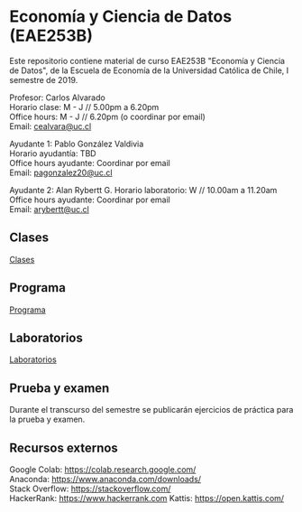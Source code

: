 # Economía y Ciencia de Datos (EAE253B)

Este repositorio contiene material de curso EAE253B "Economía y Ciencia de Datos", de la Escuela de Economía de la Universidad Católica de Chile, I semestre de 2019.  

Profesor: Carlos Alvarado  
Horario clase: M - J // 5.00pm a 6.20pm  
Office hours: M - J // 6.20pm (o coordinar por email)  
Email: cealvara@uc.cl  

Ayudante 1: Pablo González Valdivia  
Horario ayudantía: TBD  
Office hours ayudante: Coordinar por email  
Email: pagonzalez20@uc.cl  

Ayudante 2: Alan Rybertt G. 
Horario laboratorio: W // 10.00am a 11.20am  
Office hours ayudante: Coordinar por email  
Email: arybertt@uc.cl

## Clases

[Clases](Clases/)

## Programa

[Programa](Documentos/PROGRAMA.md)

## Laboratorios

[Laboratorios](Laboratorios/)

## Prueba y examen

Durante el transcurso del semestre se publicarán ejercicios de práctica para la prueba y examen.

## Recursos externos

Google Colab: https://colab.research.google.com/  
Anaconda: https://www.anaconda.com/downloads/  
Stack Overflow: https://stackoverflow.com/  
HackerRank: https://www.hackerrank.com
Kattis: https://open.kattis.com/  